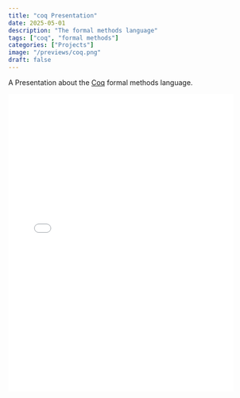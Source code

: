 ```yaml
---
title: "coq Presentation"
date: 2025-05-01
description: "The formal methods language"
tags: ["coq", "formal methods"]
categories: ["Projects"]
image: "/previews/coq.png"
draft: false
---
```


A Presentation about the [Coq](https://coq.inria.fr/) formal methods language.

<iframe src="/images/projects/coq.pdf" width="90%" height="600px" style="border: none;">
    This browser does not support PDFs. Please download the PDF to view it: 
    <a href="/images/projects/coq.pdf">Download PDF</a>.
</iframe>

